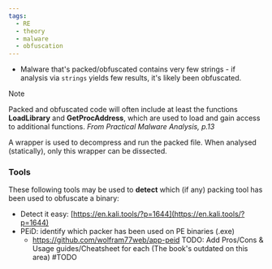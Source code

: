 ```yaml
---
tags:
  - RE
  - theory
  - malware
  - obfuscation
---
```

- Malware that's packed/obfuscated contains very few strings - if analysis via `strings` yields few results, it's likely been obfuscated.

>[!note] 
> Packed and obfuscated code will often include at least the functions **LoadLibrary** and
**GetProcAddress**, which are used to load and gain access to additional functions.
> *From Practical Malware Analysis, p.13*

A wrapper is used to decompress and run the packed file. When analysed (statically), only this wrapper can be dissected.


### Tools

These following tools may be used to **detect** which (if any) packing tool has been used to obfuscate a binary:
- Detect it easy: [https://en.kali.tools/?p=1644](https://en.kali.tools/?p=1644)
- PEiD: identify which packer has been used on PE binaries (.exe)
	- https://github.com/wolfram77web/app-peid
TODO: Add Pros/Cons & Usage guides/Cheatsheet for each (The book's outdated on this area)
#TODO


